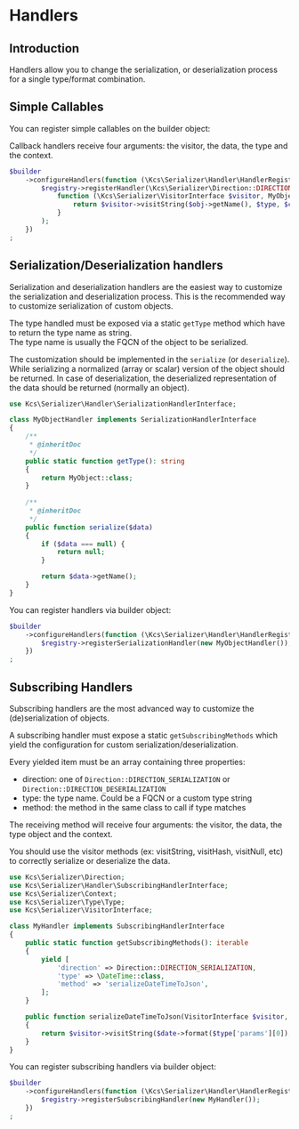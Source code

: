 Handlers
========

Introduction
------------
Handlers allow you to change the serialization, or deserialization process for a single type/format combination.

Simple Callables
----------------
You can register simple callables on the builder object:

Callback handlers receive four arguments: the visitor, the data, the type and the context.

```php
$builder
    ->configureHandlers(function (\Kcs\Serializer\Handler\HandlerRegistry $registry) {
        $registry->registerHandler(\Kcs\Serializer\Direction::DIRECTION_SERIALIZATION, 'MyObject',
            function (\Kcs\Serializer\VisitorInterface $visitor, MyObject $obj, \Kcs\Serializer\Type\Type $type, \Kcs\Serializer\Context $context) {
                return $visitor->visitString($obj->getName(), $type, $context);
            }
        );
    })
;
```

Serialization/Deserialization handlers
--------------------------------------
Serialization and deserialization handlers are the easiest way to customize the serialization and deserialization process.
This is the recommended way to customize serialization of custom objects.

The type handled must be exposed via a static `getType` method which have to return the type name as string.  
The type name is usually the FQCN of the object to be serialized.

The customization should be implemented in the `serialize` (or `deserialize`).  
While serializing a normalized (array or scalar) version of the object should be returned.
In case of deserialization, the deserialized representation of the data should be returned (normally an object).

```php
use Kcs\Serializer\Handler\SerializationHandlerInterface;

class MyObjectHandler implements SerializationHandlerInterface
{
    /**
     * @inheritDoc
     */
    public static function getType(): string
    {
        return MyObject::class;
    }
    
    /**
     * @inheritDoc
     */
    public function serialize($data)
    {
        if ($data === null) {
            return null;
        }

        return $data->getName();
    }
}
```

You can register handlers via builder object:

```php
$builder
    ->configureHandlers(function (\Kcs\Serializer\Handler\HandlerRegistry $registry) {
        $registry->registerSerializationHandler(new MyObjectHandler());
    })
;
```


Subscribing Handlers
--------------------
Subscribing handlers are the most advanced way to customize the (de)serialization of objects.

A subscribing handler must expose a static `getSubscribingMethods` which yield the configuration for custom
serialization/deserialization.

Every yielded item must be an array containing three properties:

- direction: one of `Direction::DIRECTION_SERIALIZATION` or `Direction::DIRECTION_DESERIALIZATION`
- type: the type name. Could be a FQCN or a custom type string
- method: the method in the same class to call if type matches

The receiving method will receive four arguments: the visitor, the data, the type object and the context.

You should use the visitor methods (ex: visitString, visitHash, visitNull, etc) to correctly serialize 
or deserialize the data.

```php
use Kcs\Serializer\Direction;
use Kcs\Serializer\Handler\SubscribingHandlerInterface;
use Kcs\Serializer\Context;
use Kcs\Serializer\Type\Type;
use Kcs\Serializer\VisitorInterface;

class MyHandler implements SubscribingHandlerInterface
{
    public static function getSubscribingMethods(): iterable
    {
        yield [
            'direction' => Direction::DIRECTION_SERIALIZATION,
            'type' => \DateTime::class,
            'method' => 'serializeDateTimeToJson',
        ];
    }

    public function serializeDateTimeToJson(VisitorInterface $visitor, \DateTime $date, Type $type, Context $context)
    {
        return $visitor->visitString($date->format($type['params'][0]), $type, $context);
    }
}
```

You can register subscribing handlers via builder object:

```php
$builder
    ->configureHandlers(function (\Kcs\Serializer\Handler\HandlerRegistry $registry) {
        $registry->registerSubscribingHandler(new MyHandler());
    })
;
```
